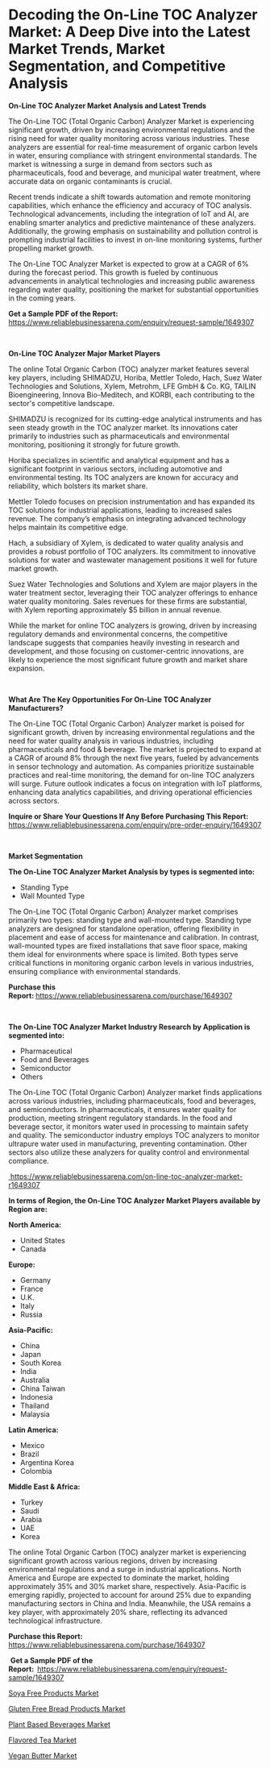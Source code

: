 <p><h1>Decoding the On-Line TOC Analyzer Market: A Deep Dive into the Latest Market Trends, Market Segmentation, and Competitive Analysis</h1></p><p><strong>On-Line TOC Analyzer Market Analysis and Latest Trends</strong></p>
<p><p>The On-Line TOC (Total Organic Carbon) Analyzer Market is experiencing significant growth, driven by increasing environmental regulations and the rising need for water quality monitoring across various industries. These analyzers are essential for real-time measurement of organic carbon levels in water, ensuring compliance with stringent environmental standards. The market is witnessing a surge in demand from sectors such as pharmaceuticals, food and beverage, and municipal water treatment, where accurate data on organic contaminants is crucial.</p><p>Recent trends indicate a shift towards automation and remote monitoring capabilities, which enhance the efficiency and accuracy of TOC analysis. Technological advancements, including the integration of IoT and AI, are enabling smarter analytics and predictive maintenance of these analyzers. Additionally, the growing emphasis on sustainability and pollution control is prompting industrial facilities to invest in on-line monitoring systems, further propelling market growth. </p><p>The On-Line TOC Analyzer Market is expected to grow at a CAGR of 6% during the forecast period. This growth is fueled by continuous advancements in analytical technologies and increasing public awareness regarding water quality, positioning the market for substantial opportunities in the coming years.</p></p>
<p><strong>Get a Sample PDF of the Report:&nbsp;</strong> <a href="https://www.reliablebusinessarena.com/enquiry/request-sample/1649307?utm_campaign=1566&utm_medium=2&utm_source=Github&utm_content=ia&utm_term=19102024&utm_id=on-line-toc-analyzer">https://www.reliablebusinessarena.com/enquiry/request-sample/1649307</a></p>
<p>&nbsp;</p>
<p><strong>On-Line TOC Analyzer Major Market Players</strong></p>
<p><p>The online Total Organic Carbon (TOC) analyzer market features several key players, including SHIMADZU, Horiba, Mettler Toledo, Hach, Suez Water Technologies and Solutions, Xylem, Metrohm, LFE GmbH & Co. KG, TAILIN Bioengineering, Innova Bio-Meditech, and KORBI, each contributing to the sector's competitive landscape.</p><p>SHIMADZU is recognized for its cutting-edge analytical instruments and has seen steady growth in the TOC analyzer market. Its innovations cater primarily to industries such as pharmaceuticals and environmental monitoring, positioning it strongly for future growth.</p><p>Horiba specializes in scientific and analytical equipment and has a significant footprint in various sectors, including automotive and environmental testing. Its TOC analyzers are known for accuracy and reliability, which bolsters its market share.</p><p>Mettler Toledo focuses on precision instrumentation and has expanded its TOC solutions for industrial applications, leading to increased sales revenue. The company’s emphasis on integrating advanced technology helps maintain its competitive edge.</p><p>Hach, a subsidiary of Xylem, is dedicated to water quality analysis and provides a robust portfolio of TOC analyzers. Its commitment to innovative solutions for water and wastewater management positions it well for future market growth.</p><p>Suez Water Technologies and Solutions and Xylem are major players in the water treatment sector, leveraging their TOC analyzer offerings to enhance water quality monitoring. Sales revenues for these firms are substantial, with Xylem reporting approximately $5 billion in annual revenue.</p><p>While the market for online TOC analyzers is growing, driven by increasing regulatory demands and environmental concerns, the competitive landscape suggests that companies heavily investing in research and development, and those focusing on customer-centric innovations, are likely to experience the most significant future growth and market share expansion.</p></p>
<p>&nbsp;</p>
<p><strong>What Are The Key Opportunities For On-Line TOC Analyzer Manufacturers?</strong></p>
<p><p>The On-Line TOC (Total Organic Carbon) Analyzer market is poised for significant growth, driven by increasing environmental regulations and the need for water quality analysis in various industries, including pharmaceuticals and food & beverage. The market is projected to expand at a CAGR of around 8% through the next five years, fueled by advancements in sensor technology and automation. As companies prioritize sustainable practices and real-time monitoring, the demand for on-line TOC analyzers will surge. Future outlook indicates a focus on integration with IoT platforms, enhancing data analytics capabilities, and driving operational efficiencies across sectors.</p></p>
<p><strong>Inquire or Share Your Questions If Any Before Purchasing This Report:</strong> <a href="https://www.reliablebusinessarena.com/enquiry/pre-order-enquiry/1649307?utm_campaign=1566&utm_medium=2&utm_source=Github&utm_content=ia&utm_term=19102024&utm_id=on-line-toc-analyzer">https://www.reliablebusinessarena.com/enquiry/pre-order-enquiry/1649307</a></p>
<p>&nbsp;</p>
<p><strong>Market Segmentation</strong></p>
<p><strong>The On-Line TOC Analyzer Market Analysis by types is segmented into:</strong></p>
<p><ul><li>Standing Type</li><li>Wall Mounted Type</li></ul></p>
<p><p>The On-Line TOC (Total Organic Carbon) Analyzer market comprises primarily two types: standing type and wall-mounted type. Standing type analyzers are designed for standalone operation, offering flexibility in placement and ease of access for maintenance and calibration. In contrast, wall-mounted types are fixed installations that save floor space, making them ideal for environments where space is limited. Both types serve critical functions in monitoring organic carbon levels in various industries, ensuring compliance with environmental standards.</p></p>
<p><strong>Purchase this Report:&nbsp;</strong><a href="https://www.reliablebusinessarena.com/purchase/1649307?utm_campaign=1566&utm_medium=2&utm_source=Github&utm_content=ia&utm_term=19102024&utm_id=on-line-toc-analyzer">https://www.reliablebusinessarena.com/purchase/1649307</a></p>
<p>&nbsp;</p>
<p><strong>The On-Line TOC Analyzer Market Industry Research by Application is segmented into:</strong></p>
<p><ul><li>Pharmaceutical</li><li>Food and Beverages</li><li>Semiconductor</li><li>Others</li></ul></p>
<p><p>The On-Line TOC (Total Organic Carbon) Analyzer market finds applications across various industries, including pharmaceuticals, food and beverages, and semiconductors. In pharmaceuticals, it ensures water quality for production, meeting stringent regulatory standards. In the food and beverage sector, it monitors water used in processing to maintain safety and quality. The semiconductor industry employs TOC analyzers to monitor ultrapure water used in manufacturing, preventing contamination. Other sectors also utilize these analyzers for quality control and environmental compliance.</p></p>
<p><a href="https://www.reliablebusinessarena.com/on-line-toc-analyzer-market-r1649307?utm_campaign=1566&utm_medium=2&utm_source=Github&utm_content=ia&utm_term=19102024&utm_id=on-line-toc-analyzer">&nbsp;https://www.reliablebusinessarena.com/on-line-toc-analyzer-market-r1649307</a></p>
<p><strong>In terms of Region, the On-Line TOC Analyzer Market Players available by Region are:</strong></p>
<p>
    <p> <strong> North America: </strong>
        <ul>
            <li>United States</li>
            <li>Canada</li>
        </ul>
        </p> 
    <p> <strong> Europe: </strong>
        <ul>
            <li>Germany</li>
            <li>France</li>
            <li>U.K.</li>
            <li>Italy</li>
            <li>Russia</li>
        </ul>
        </p> 
    <p> <strong> Asia-Pacific: </strong>
        <ul>
            <li>China</li>
            <li>Japan</li>
            <li>South Korea</li>
            <li>India</li>
            <li>Australia</li>
            <li>China Taiwan</li>
            <li>Indonesia</li>
            <li>Thailand</li>
            <li>Malaysia</li>
        </ul>
        </p> 
    <p> <strong> Latin America: </strong>
        <ul>
            <li>Mexico</li>
            <li>Brazil</li>
            <li>Argentina Korea</li>
            <li>Colombia</li>
        </ul>
        </p> 
    <p> <strong> Middle East & Africa: </strong>
        <ul>
            <li>Turkey</li>
            <li>Saudi</li>
            <li>Arabia</li>
            <li>UAE</li>
            <li>Korea</li>
        </ul>
    </p>
    </p>
<p><p>The online Total Organic Carbon (TOC) analyzer market is experiencing significant growth across various regions, driven by increasing environmental regulations and a surge in industrial applications. North America and Europe are expected to dominate the market, holding approximately 35% and 30% market share, respectively. Asia-Pacific is emerging rapidly, projected to account for around 25% due to expanding manufacturing sectors in China and India. Meanwhile, the USA remains a key player, with approximately 20% share, reflecting its advanced technological infrastructure.</p></p>
<p><strong>Purchase this Report: </strong><a href="https://www.reliablebusinessarena.com/purchase/1649307?utm_campaign=1566&utm_medium=2&utm_source=Github&utm_content=ia&utm_term=19102024&utm_id=on-line-toc-analyzer">https://www.reliablebusinessarena.com/purchase/1649307</a></p>
<p>&nbsp;<strong>Get a Sample PDF of the Report:&nbsp;&nbsp;</strong><a href="https://www.reliablebusinessarena.com/enquiry/request-sample/1649307?utm_campaign=1566&utm_medium=2&utm_source=Github&utm_content=ia&utm_term=19102024&utm_id=on-line-toc-analyzer">https://www.reliablebusinessarena.com/enquiry/request-sample/1649307</a></p>
<p><strong></strong></p>
<p><p><a href="https://www.linkedin.com/pulse/soya-free-products-market-segmentation-in-depth-analysis-tsdte?utm_campaign=1566&utm_medium=2&utm_source=Github&utm_content=ia&utm_term=19102024&utm_id=on-line-toc-analyzer">Soya Free Products Market</a></p><p><a href="https://www.linkedin.com/pulse/pioneering-growth-analyzing-global-gluten-free-bread-products-4f2pe?utm_campaign=1566&utm_medium=2&utm_source=Github&utm_content=ia&utm_term=19102024&utm_id=on-line-toc-analyzer">Gluten Free Bread Products Market</a></p><p><a href="https://www.linkedin.com/pulse/plant-based-beverages-market-trends-detailed-study-its-segmentation-bs88e?utm_campaign=1566&utm_medium=2&utm_source=Github&utm_content=ia&utm_term=19102024&utm_id=on-line-toc-analyzer">Plant Based Beverages Market</a></p><p><a href="https://www.linkedin.com/pulse/regulatory-landscape-its-influence-global-flavored-tea-market-ynnxe?utm_campaign=1566&utm_medium=2&utm_source=Github&utm_content=ia&utm_term=19102024&utm_id=on-line-toc-analyzer">Flavored Tea Market</a></p><p><a href="https://www.linkedin.com/pulse/vegan-butter-market-forecast-global-trends-analysis-from-ccl9e?utm_campaign=1566&utm_medium=2&utm_source=Github&utm_content=ia&utm_term=19102024&utm_id=on-line-toc-analyzer">Vegan Butter Market</a></p></p>